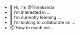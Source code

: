 - 👋 Hi, I’m @Thirakanda
- 👀 I’m interested in ...
- 🌱 I’m currently learning ...
- 💞️ I’m looking to collaborate on ...
- 📫 How to reach me ...

<!---
Thirakanda/Thirakanda is a ✨ special ✨ repository because its `README.md` (this file) appears on your GitHub profile.
You can click the Preview link to take a look at your changes.
--->
